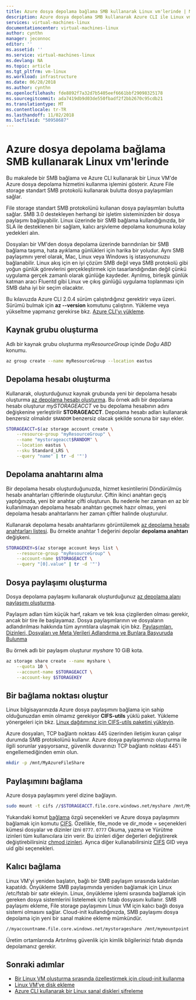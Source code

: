 ```yaml
---
title: Azure dosya depolama bağlama SMB kullanarak Linux vm'lerinde | Microsoft Docs
description: Azure dosya depolama SMB kullanarak Azure CLI ile Linux vm'lerinde takma
services: virtual-machines-linux
documentationcenter: virtual-machines-linux
author: cynthn
manager: jeconnoc
editor: ''
ms.assetid: ''
ms.service: virtual-machines-linux
ms.devlang: NA
ms.topic: article
ms.tgt_pltfrm: vm-linux
ms.workload: infrastructure
ms.date: 06/28/2018
ms.author: cynthn
ms.openlocfilehash: fde8892f7a32d7b5405eef6661bbf29098325178
ms.sourcegitcommit: ada7419db9d03de550fbadf2f2bb2670c95cdb21
ms.translationtype: MT
ms.contentlocale: tr-TR
ms.lasthandoff: 11/02/2018
ms.locfileid: "50958687"
---
```

# <a name="mount-azure-file-storage-on-linux-vms-using-smb"></a>Azure dosya depolama bağlama SMB kullanarak Linux vm'lerinde

Bu makalede bir SMB bağlama ve Azure CLI kullanarak bir Linux VM'de Azure dosya depolama hizmetini kullanma işlemini gösterir. Azure File storage standart SMB protokolü kullanarak bulutta dosya paylaşımları sağlar. 

File storage standart SMB protokolünü kullanan dosya paylaşımları bulutta sağlar. SMB 3.0 destekleyen herhangi bir işletim sisteminizden bir dosya paylaşımı bağlayabilir. Linux üzerinde bir SMB bağlama kullandığınızda, bir SLA ile desteklenen bir sağlam, kalıcı arşivleme depolama konumuna kolay yedekleri alın.

Dosyaları bir VM'den dosya depolama üzerinde barındırılan bir SMB bağlama taşıma, hata ayıklama günlükleri için harika bir yoludur. Aynı SMB paylaşımını yerel olarak, Mac, Linux veya Windows iş istasyonunuzu bağlanabilir. Linux akış için en iyi çözüm SMB değil veya SMB protokolü gibi yoğun günlük görevlerini gerçekleştirmek için tasarlandığından değil çünkü uygulama gerçek zamanlı olarak günlüğe kaydeder. Ayrılmış, birleşik günlük katman aracı Fluentd gibi Linux ve çıkış günlüğü uygulama toplanması için SMB daha iyi bir seçim olacaktır.

Bu kılavuzda Azure CLI 2.0.4 sürüm çalıştırdığınız gerektirir veya üzeri. Sürümü bulmak için **az --version** komutunu çalıştırın. Yükleme veya yükseltme yapmanız gerekirse bkz. [Azure CLI’yı yükleme](/cli/azure/install-azure-cli). 


## <a name="create-a-resource-group"></a>Kaynak grubu oluşturma

Adlı bir kaynak grubu oluşturma *myResourceGroup* içinde *Doğu ABD* konumu.

```bash
az group create --name myResourceGroup --location eastus
```

## <a name="create-a-storage-account"></a>Depolama hesabı oluşturma

Kullanarak, oluşturduğunuz kaynak grubunda yeni bir depolama hesabı oluşturma [az depolama hesabı oluşturma](/cli/azure/storage/account#create). Bu örnek adlı bir depolama hesabı oluşturur *mySTORAGEACCT<random number>*  ve bu depolama hesabının adını değişkenine yerleştirilir **STORAGEACCT**. Depolama hesabı adları kullanarak benzersiz olmalıdır `$RANDOM` benzersiz olacak şekilde sonuna bir sayı ekler.

```bash
STORAGEACCT=$(az storage account create \
    --resource-group "myResourceGroup" \
    --name "mystorageacct$RANDOM" \
    --location eastus \
    --sku Standard_LRS \
    --query "name" | tr -d '"')
```

## <a name="get-the-storage-key"></a>Depolama anahtarını alma

Bir depolama hesabı oluşturduğunuzda, hizmet kesintilerini Döndürülmüş hesabı anahtarları çiftlerinde oluşturulur. Çiftin ikinci anahtarı geçiş yaptığınızda, yeni bir anahtar çifti oluşturun. Bu nedenle her zaman en az bir kullanılmayan depolama hesabı anahtarı geçmek hazır olması, yeni depolama hesabı anahtarlarını her zaman çiftler halinde oluşturulur.

Kullanarak depolama hesabı anahtarlarını görüntülemek [az depolama hesabı anahtarları listesi](/cli/azure/storage/account/keys#list). Bu örnekte anahtar 1 değerini depolar **depolama anahtarı** değişkeni.

```bash
STORAGEKEY=$(az storage account keys list \
    --resource-group "myResourceGroup" \
    --account-name $STORAGEACCT \
    --query "[0].value" | tr -d '"')
```

## <a name="create-a-file-share"></a>Dosya paylaşımı oluşturma

Dosya depolama paylaşımı kullanarak oluşturduğunuz [az depolama alanı paylaşımı oluşturma](/cli/azure/storage/share#create). 

Paylaşım adları tüm küçük harf, rakam ve tek kısa çizgilerden olması gerekir, ancak bir tire ile başlayamaz. Dosya paylaşımlarının ve dosyaların adlandırılması hakkında tüm ayrıntılara ulaşmak için bkz. [Paylaşımları, Dizinleri, Dosyaları ve Meta Verileri Adlandırma ve Bunlara Başvuruda Bulunma](https://docs.microsoft.com/rest/api/storageservices/Naming-and-Referencing-Shares--Directories--Files--and-Metadata)

Bu örnek adlı bir paylaşım oluşturur *myshare* 10 GiB kota. 

```bash
az storage share create --name myshare \
    --quota 10 \
    --account-name $STORAGEACCT \
    --account-key $STORAGEKEY
```

## <a name="create-a-mount-point"></a>Bir bağlama noktası oluştur

Linux bilgisayarınızda Azure dosya paylaşımını bağlama için sahip olduğunuzdan emin olmamız gerekiyor **CIFS-utils** yüklü paket. Yükleme yönergeleri için bkz. [Linux dağıtımınız için CIFS-utils paketini yükleyin](../../storage/files/storage-how-to-use-files-linux.md#install-cifs-utils).

Azure dosyaları, TCP bağlantı noktası 445 üzerinden iletişim kuran çalışır durumda SMB protokolünü kullanır.  Azure dosya paylaşımınızı oluşturma ile ilgili sorunlar yaşıyorsanız, güvenlik duvarınızı TCP bağlantı noktası 445'i engellemediğinden emin olun.


```bash
mkdir -p /mnt/MyAzureFileShare
```

## <a name="mount-the-share"></a>Paylaşımını bağlama

Azure dosya paylaşımını yerel dizine bağlayın. 

```bash
sudo mount -t cifs //$STORAGEACCT.file.core.windows.net/myshare /mnt/MyAzureFileShare -o vers=3.0,username=$STORAGEACCT,password=$STORAGEKEY,dir_mode=0777,file_mode=0777,serverino
```

Yukarıdaki komut [bağlama](https://linux.die.net/man/8/mount) özgü seçenekleri ve Azure dosya paylaşımını bağlamak için komutu [CIFS](https://linux.die.net/man/8/mount.cifs). Özellikle, file_mode ve dir_mode = seçenekleri kümesi dosyalar ve dizinler izni `0777`. `0777` Okuma, yazma ve Yürütme izinleri tüm kullanıcılara izin verir. Bu izinleri diğer değerleri değiştirerek değiştirebilirsiniz [chmod izinleri](https://en.wikipedia.org/wiki/Chmod). Ayrıca diğer kullanabilirsiniz [CIFS](https://linux.die.net/man/8/mount.cifs) GID veya uid gibi seçenekleri. 


## <a name="persist-the-mount"></a>Kalıcı bağlama

Linux VM'yi yeniden başlatın, bağlı bir SMB paylaşım sırasında kaldırılan kapatıldı. Önyükleme SMB paylaşımında yeniden bağlamak için Linux /etc/fstab bir satır ekleyin. Linux, önyükleme işlemi sırasında bağlamak için gereken dosya sistemlerini listelemek için fstab dosyasını kullanır. SMB paylaşımı ekleme, File storage paylaşımını Linux VM için kalıcı bağlı dosya sistemi olmasını sağlar. Cloud-init kullandığınızda, SMB paylaşımı dosya depolama için yeni bir sanal makine ekleme mümkündür.

```bash
//myaccountname.file.core.windows.net/mystorageshare /mnt/mymountpoint cifs vers=3.0,username=mystorageaccount,password=myStorageAccountKeyEndingIn==,dir_mode=0777,file_mode=0777
```
Üretim ortamlarında Artırılmış güvenlik için kimlik bilgilerinizi fstab dışında depolamanız gerekir.

## <a name="next-steps"></a>Sonraki adımlar

- [Bir Linux VM oluşturma sırasında özelleştirmek için cloud-init kullanma](using-cloud-init.md)
- [Linux VM’ye disk ekleme](add-disk.md)
- [Azure CLI kullanarak bir Linux sanal diskleri şifreleme](encrypt-disks.md)


